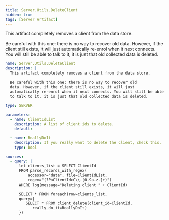 ```yaml
---
title: Server.Utils.DeleteClient
hidden: true
tags: [Server Artifact]
---
```


This artifact completely removes a client from the data store.

Be careful with this one: there is no way to recover old
data. However, if the client still exists, it will just
automatically re-enrol when it next connects. You will still be able
to talk to it, it is just that old collected data is deleted.


```yaml
name: Server.Utils.DeleteClient
description: |
  This artifact completely removes a client from the data store.

  Be careful with this one: there is no way to recover old
  data. However, if the client still exists, it will just
  automatically re-enrol when it next connects. You will still be able
  to talk to it, it is just that old collected data is deleted.

type: SERVER

parameters:
  - name: ClientIdList
    description: A list of client ids to delete.
    default:

  - name: ReallyDoIt
    description: If you really want to delete the client, check this.
    type: bool

sources:
  - query: |
      let clients_list = SELECT ClientId
      FROM parse_records_with_regex(
          accessor="data", file=ClientIdList,
          regex="(?P<ClientId>C\\.[0-9a-z-]+)")
      WHERE log(message="Deleting client " + ClientId)

      SELECT * FROM foreach(row=clients_list,
      query={
         SELECT * FROM client_delete(client_id=ClientId,
            really_do_it=ReallyDoIt)
      })

```

